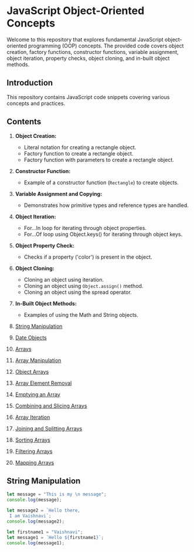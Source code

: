 # JavaScript Object-Oriented Concepts

Welcome to this repository that explores fundamental JavaScript object-oriented programming (OOP) concepts. The provided code covers object creation, factory functions, constructor functions, variable assignment, object iteration, property checks, object cloning, and in-built object methods.
## Introduction

This repository contains JavaScript code snippets covering various concepts and practices.
## Contents
1. **Object Creation:**
   - Literal notation for creating a rectangle object.
   - Factory function to create a rectangle object.
   - Factory function with parameters to create a rectangle object.

2. **Constructor Function:**
   - Example of a constructor function (`Rectangle`) to create objects.

3. **Variable Assignment and Copying:**
   - Demonstrates how primitive types and reference types are handled.

4. **Object Iteration:**
   - For...In loop for iterating through object properties.
   - For...Of loop using Object.keys() for iterating through object keys.

5. **Object Property Check:**
   - Checks if a property ('color') is present in the object.

6. **Object Cloning:**
   - Cloning an object using iteration.
   - Cloning an object using `Object.assign()` method.
   - Cloning an object using the spread operator.

7. **In-Built Object Methods:**
   - Examples of using the Math and String objects.



8. [String Manipulation](#string-manipulation)
9. [Date Objects](#date-objects)
10. [Arrays](#arrays)
11. [Array Manipulation](#array-manipulation)
12. [Object Arrays](#object-arrays)
13. [Array Element Removal](#array-element-removal)
14. [Emptying an Array](#emptying-an-array)
15. [Combining and Slicing Arrays](#combining-and-slicing-arrays)
16. [Array Iteration](#array-iteration)
17. [Joining and Splitting Arrays](#joining-and-splitting-arrays)
18. [Sorting Arrays](#sorting-arrays)
19. [Filtering Arrays](#filtering-arrays)
20. [Mapping Arrays](#mapping-arrays)


## String Manipulation

```javascript
let message = "This is my \n message";
console.log(message);

let message2 = `Hello there,
 I am Vaishnavi`;
console.log(message2);

let firstname1 = "Vaishnavi";
let message1 = `Hello ${firstname1}`;
console.log(message1);



